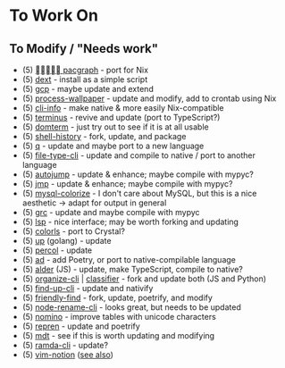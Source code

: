 # To Work On

## To Modify / "Needs work"

* (5) [ pacgraph](https://github.com/keenerd/pacgraph) - port for Nix
* (5) [dext](https://github.com/AfzGit/dext) - install as a simple script
* (5) [gcp](https://github.com/aelafifi/gcp) - maybe update and extend
* (5) [process-wallpaper](https://github.com/anirudhajith/process-wallpaper) - update and modify, add to crontab using Nix
* (5) [cli-info](https://github.com/Lilja/cli-info) - make native & more easily Nix-compatible
* (5) [terminus](https://github.com/breuleux/terminus) - revive and update (port to TypeScript?)
* (5) [domterm](https://domterm.org/index.html) - just try out to see if it is at all usable
* (5) [shell-history](https://github.com/pawamoy/shell-history) - fork, update, and package
* (5) [q](https://github.com/cal2195/q) - update and maybe port to a new language
* (5) [file-type-cli](https://github.com/sindresorhus/file-type-cli) - update and compile to native / port to another language
* (5) [autojump](https://github.com/wting/autojump) - update & enhance; maybe compile with mypyc?
* (5) [jmp](https://github.com/gholmes829/Jmp) - update & enhance; maybe compile with mypyc?
* (5) [mysql-colorize](https://github.com/zpm-zsh/mysql-colorize) - I don't care about MySQL, but this is a nice aesthetic -> adapt for output in general
* (5) [grc](https://github.com/garabik/grc) - update and maybe compile with mypyc
* (5) [lsp](https://github.com/dborzov/lsp) - nice interface; may be worth forking and updating
* (5) [colorls]([colorls](https://github.com/athityakumar/colorls)) - port to Crystal?
* (5) [up](https://github.com/akavel/up) (golang) - update
* (5) [percol](https://github.com/mooz/percol) - update
* (5) [ad](https://github.com/tanrax/terminal-AdvancedNewFile) - add Poetry, or port to native-compilable language
* (5) [alder](https://github.com/aweary/alder) (JS) - update, make TypeScript, compile to native?
* (5) [organize-cli](https://github.com/ManrajGrover/organize-cli)
   |  [classifier](https://github.com/bhrigu123/classifier) - fork and update both (JS and Python)
* (5) [find-up-cli](https://github.com/sindresorhus/find-up-cli) - update and nativify
* (5) [friendly-find](https://github.com/sjl/friendly-find) - fork, update, poetrify, and modify
* (5) [node-rename-cli](https://github.com/jhotmann/node-rename-cli) - looks great, but needs to be updated
* (5) [nomino](https://github.com/yaa110/nomino) - improve tables with unicode characters
* (5) [repren](https://github.com/jlevy/repren) - update and poetrify
* (5) [mdt](https://github.com/robolab-pavia/mdt) - see if this is worth updating and modifying
* (5) [ramda-cli](https://github.com/raine/ramda-cli) - update?
* (5) [vim-notion](https://github.com/lukeingalls/vim-notion) ([see also](https://www.notion.so/help/keyboard-shortcuts))
